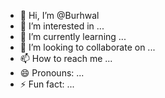 - 👋 Hi, I’m @Burhwal
- 👀 I’m interested in ...
- 🌱 I’m currently learning ...
- 💞️ I’m looking to collaborate on ...
- 📫 How to reach me ...
- 😄 Pronouns: ...
- ⚡ Fun fact: ...

<!---
Burhwal/Burhwal is a ✨ special ✨ repository because its `README.md` (this file) appears on your GitHub profile.
You can click the Preview link to take a look at your changes.
--->
